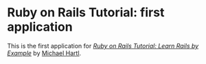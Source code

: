 # Ruby on Rails Tutorial: first application

This is the first application for
[*Ruby on Rails Tutorial: Learn Rails by Example*](http://www.railstutorial.org)
by [Michael Hartl](http://michaelhartl.com/).
